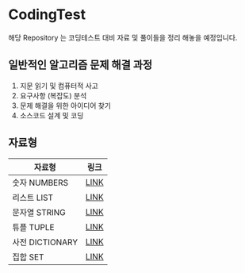 # CodingTest

해당 Repository 는 코딩테스트 대비 자료 및 풀이들을 정리 해놓을 예정입니다.

## 일반적인 알고리즘 문제 해결 과정

1. 지문 읽기 및 컴퓨터적 사고
2. 요구사항 (복잡도) 분석
3. 문제 해결을 위한 아이디어 찾기
4. 소스코드 설계 및 코딩

## 자료형

| 자료형          | 링크                                                                              |
| --------------- | --------------------------------------------------------------------------------- |
| 숫자 NUMBERS    | [LINK](https://github.com/sam98528/CodingTest/blob/master/DataType/number.py)     |
| 리스트 LIST     | [LINK](https://github.com/sam98528/CodingTest/blob/master/DataType/list.py)       |
| 문자열 STRING   | [LINK](https://github.com/sam98528/CodingTest/blob/master/DataType/string.py)     |
| 튜플 TUPLE      | [LINK](https://github.com/sam98528/CodingTest/blob/master/DataType/tuple.py)      |
| 사전 DICTIONARY | [LINK](https://github.com/sam98528/CodingTest/blob/master/DataType/dictionary.py) |
| 집합 SET        | [LINK](https://github.com/sam98528/CodingTest/blob/master/DataType/set.py)        |
